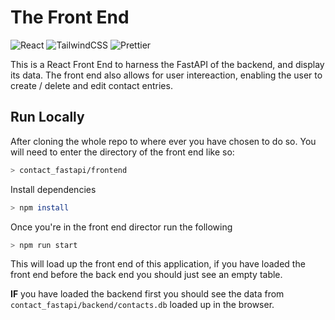 # The Front End

![React](https://img.shields.io/badge/react-35495e.svg?&style=for-the-badge&logo=react&logoColor=61DAFB)
![TailwindCSS](https://img.shields.io/badge/tailwindcss-gray.svg?&style=for-the-badge&logo=tailwindcss&logoColor=06B6D4)
![Prettier](https://img.shields.io/badge/prettier-F7B93E.svg?&style=for-the-badge&logo=prettier&logoColor=white)

This is a React Front End to harness the FastAPI of the backend, and display its data. The front end also allows for user intereaction, enabling the user to create / delete and edit contact entries.

## Run Locally

After cloning the whole repo to where ever you have chosen to do so. You will need to enter the directory of the front end like so:

```bash
> contact_fastapi/frontend
```

Install dependencies

```bash
> npm install
```

Once you're in the front end director run the following

```bash
> npm run start
```

This will load up the front end of this application, if you have loaded the front end before the back end you should just see an empty table.

**IF** you have loaded the backend first you should see the data from `contact_fastapi/backend/contacts.db` loaded up in the browser.
